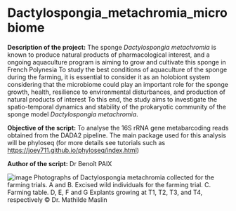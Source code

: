 # Dactylospongia_metachromia_microbiome

<b>
Description of the project:</b>
The sponge <i>Dactylospongia metachromia</i> is known to produce natural products of pharmacological interest, and a ongoing aquaculture program is aiming to grow and cultivate this sponge in French Polynesia
To study the best conditions of aquaculture of the sponge during the farming, it is essential to consider it as an holobiont system considering that the microbiome could play an important role for the sponge growth, health, resilience to environmental disturbances, and production of natural products of interest
To this end, the study aims to investigate the spatio-temporal dynamics and stability of the prokaryotic community of the sponge model <i>Dactylospongia metachromia</i>.

<b>Objective of the script:</b>
To analyse the 16S rRNA gene metabarcoding reads obtained from the DADA2 pipeline. 
The main package used for this analysis will be phyloseq (for more details see tutorials such as https://joey711.github.io/phyloseq/index.html)

<b>Author of the script:</b> Dr Benoît PAIX


![image](https://user-images.githubusercontent.com/34443366/211336771-ccb5873e-ae1f-4062-a32f-7aab7afed12c.png)
Photographs of Dactylospongia metachromia collected for the farming trials. A and B. Excised wild individuals for the farming trial. C. Farming table. D, E, F and G Explants growing at T1, T2, T3, and T4, respectively © Dr. Mathilde Maslin 

